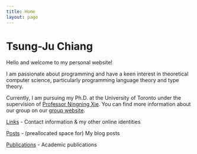 ```yaml
---
title: Home
layout: page
---
```


# Tsung-Ju Chiang

Hello and welcome to my personal website!

I am passionate about programming and have a keen interest in theoretical computer science,
particularly programming language theory and type theory.

Currently, I am pursuing my Ph.D. at the University of Toronto under the supervision of [Professor Ningning Xie](https://xnning.github.io).
You can find more information about our group on our [group website](https://www.cs.toronto.edu/~prose/).

[Links](/links/) - Contact information & my other online identities

[Posts](/posts/) - (preallocated space for) My blog posts

[Publications](/publications/) - Academic publications
